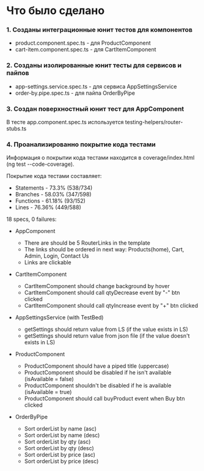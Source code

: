 # Что было сделано

### 1. Созданы интеграционные юнит тестов для компонентов

  * product.component.spec.ts - для ProductComponent
  * cart-item.component.spec.ts - для CartItemComponent 


### 2. Созданы изолированные юнит тесты для сервисов и пайпов

  * app-settings.service.spec.ts - для сервиса AppSettingsService
  * order-by.pipe.spec.ts - для пайпа OrderByPipe


### 3. Создан поверхностный юнит тест для AppComponent

В тесте app.component.spec.ts используется testing-helpers/router-stubs.ts


### 4. Проанализированно покрытие кода тестами

Информация о покрытии кода тестами находится в coverage/index.html (ng test --code-coverage).

Покрытие кода тестами составляет:
  * Statements - 73.3% (538/734)
  * Branches - 58.03% (347/598)
  * Functions - 61.18% (93/152)
  * Lines - 76.36% (449/588)


18 specs, 0 failures:
  * AppComponent
    * There are should be 5 RouterLinks in the template
    * The links should be ordered in next way: Products(home), Cart, Admin, Login, Contact Us
    * Links are clickable
    
  * CartItemComponent
    * CartItemComponent should change background by hover
    * CartItemComponent should call qtyDecrease event by "-" btn clicked
    * CartItemComponent should call qtyIncrease event by "+" btn clicked

  * AppSettingsService (with TestBed)
    * getSettings should return value from LS (if the value exists in LS)
    * getSettings should return value from json file (if the value doesn't exists in LS)

  * ProductComponent
    * ProductComponent should have a piped title (uppercase)
    * ProductComponent should be disabled if he isn't available (isAvailable = false)
    * ProductComponent shouldn't be disabled if he is available (isAvailable = true)
    * ProductComponent should call buyProduct event when Buy btn clicked

  * OrderByPipe
    * Sort orderList by name (asc)
    * Sort orderList by name (desc)
    * Sort orderList by qty (asc)
    * Sort orderList by qty (desc)
    * Sort orderList by price (asc)
    * Sort orderList by price (desc)
